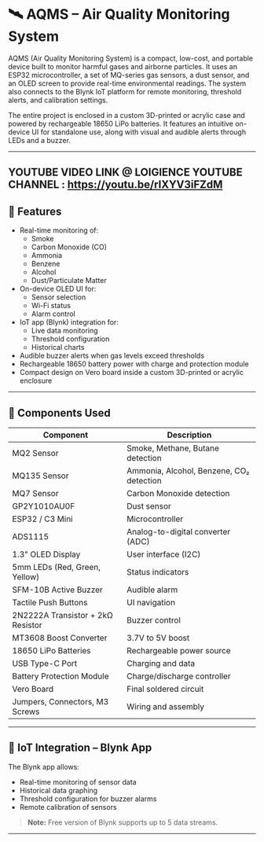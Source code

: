 # 🛰️ AQMS – Air Quality Monitoring System

AQMS (Air Quality Monitoring System) is a compact, low-cost, and portable device built to monitor harmful gases and airborne particles. It uses an ESP32 microcontroller, a set of MQ-series gas sensors, a dust sensor, and an OLED screen to provide real-time environmental readings. The system also connects to the Blynk IoT platform for remote monitoring, threshold alerts, and calibration settings.

The entire project is enclosed in a custom 3D-printed or acrylic case and powered by rechargeable 18650 LiPo batteries. It features an intuitive on-device UI for standalone use, along with visual and audible alerts through LEDs and a buzzer.

---
## YOUTUBE VIDEO LINK @ LOIGIENCE YOUTUBE CHANNEL : https://youtu.be/rIXYV3iFZdM
## 🔧 Features

- Real-time monitoring of:
  - Smoke
  - Carbon Monoxide (CO)
  - Ammonia
  - Benzene
  - Alcohol
  - Dust/Particulate Matter
- On-device OLED UI for:
  - Sensor selection
  - Wi-Fi status
  - Alarm control
- IoT app (Blynk) integration for:
  - Live data monitoring
  - Threshold configuration
  - Historical charts
- Audible buzzer alerts when gas levels exceed thresholds
- Rechargeable 18650 battery power with charge and protection module
- Compact design on Vero board inside a custom 3D-printed or acrylic enclosure

---

## 🧰 Components Used

| Component                             | Description                                      |
|--------------------------------------|--------------------------------------------------|
| MQ2 Sensor                            | Smoke, Methane, Butane detection                |
| MQ135 Sensor                          | Ammonia, Alcohol, Benzene, CO₂ detection        |
| MQ7 Sensor                            | Carbon Monoxide detection                       |
| GP2Y1010AU0F                          | Dust sensor                                     |
| ESP32 / C3 Mini                       | Microcontroller                                 |
| ADS1115                               | Analog-to-digital converter (ADC)               |
| 1.3" OLED Display                     | User interface (I2C)                            |
| 5mm LEDs (Red, Green, Yellow)         | Status indicators                               |
| SFM-10B Active Buzzer                 | Audible alarm                                   |
| Tactile Push Buttons                  | UI navigation                                   |
| 2N2222A Transistor + 2kΩ Resistor     | Buzzer control                                  |
| MT3608 Boost Converter                | 3.7V to 5V boost                                |
| 18650 LiPo Batteries                  | Rechargeable power source                       |
| USB Type-C Port                       | Charging and data                               |
| Battery Protection Module             | Charge/discharge controller                     |
| Vero Board                            | Final soldered circuit                          |
| Jumpers, Connectors, M3 Screws        | Wiring and assembly                             |

---

## 📲 IoT Integration – Blynk App

The Blynk app allows:
- Real-time monitoring of sensor data
- Historical data graphing
- Threshold configuration for buzzer alarms
- Remote calibration of sensors

> **Note:** Free version of Blynk supports up to 5 data streams.

---
